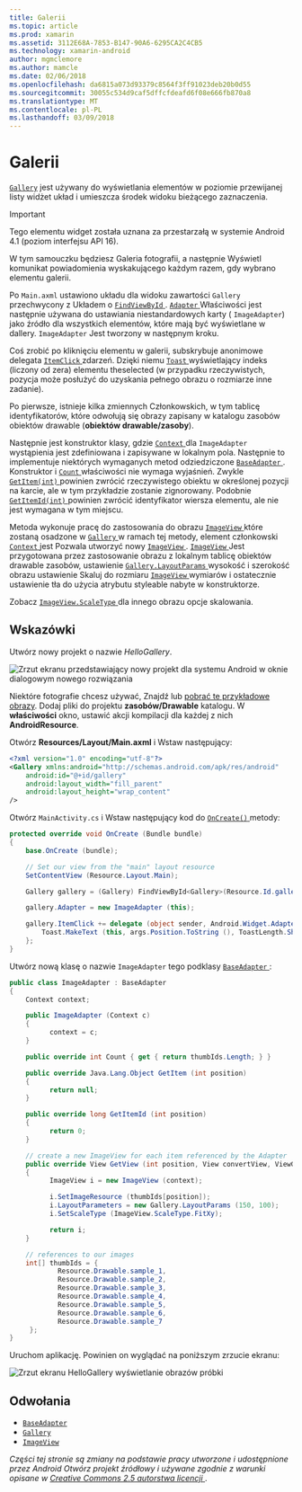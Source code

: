 ```yaml
---
title: Galerii
ms.topic: article
ms.prod: xamarin
ms.assetid: 3112E68A-7853-B147-90A6-6295CA2C4CB5
ms.technology: xamarin-android
author: mgmclemore
ms.author: mamcle
ms.date: 02/06/2018
ms.openlocfilehash: da6815a073d93379c8564f3ff91023deb20b0d55
ms.sourcegitcommit: 30055c534d9caf5dffcfdeafd6f08e666fb870a8
ms.translationtype: MT
ms.contentlocale: pl-PL
ms.lasthandoff: 03/09/2018
---
```

# <a name="gallery"></a>Galerii

[`Gallery`](https://developer.xamarin.com/api/type/Android.Widget.Gallery/) jest używany do wyświetlania elementów w poziomie przewijanej listy widżet układ i umieszcza środek widoku bieżącego zaznaczenia.

> [!IMPORTANT]
> Tego elementu widget została uznana za przestarzałą w systemie Android 4.1 (poziom interfejsu API 16). 

W tym samouczku będziesz Galeria fotografii, a następnie Wyświetl komunikat powiadomienia wyskakującego każdym razem, gdy wybrano elementu galerii.

Po `Main.axml` ustawiono układu dla widoku zawartości `Gallery` przechwycony z Układem o [ `FindViewById` ](https://developer.xamarin.com/api/member/Android.App.Activity.FindViewById/p/System.Int32/).
[ `Adapter` ](https://developer.xamarin.com/api/property/Android.Widget.AdapterView.RawAdapter/) Właściwości jest następnie używana do ustawiania niestandardowych karty ( `ImageAdapter`) jako źródło dla wszystkich elementów, które mają być wyświetlane w dallery. `ImageAdapter` Jest tworzony w następnym kroku.

Coś zrobić po kliknięciu elementu w galerii, subskrybuje anonimowe delegata [ `ItemClick` ](https://developer.xamarin.com/api/event/Android.Widget.AdapterView.ItemClick/) zdarzeń. Dzięki niemu [ `Toast` ](https://developer.xamarin.com/api/type/Android.Widget.Toast/) wyświetlający indeks (liczony od zera) elementu theselected (w przypadku rzeczywistych, pozycja może posłużyć do uzyskania pełnego obrazu o rozmiarze inne zadanie).

Po pierwsze, istnieje kilka zmiennych Członkowskich, w tym tablicę identyfikatorów, które odwołują się obrazy zapisany w katalogu zasobów obiektów drawable (**obiektów drawable/zasoby**).

Następnie jest konstruktor klasy, gdzie [ `Context` ](https://developer.xamarin.com/api/type/Android.Content.Context/) dla `ImageAdapter` wystąpienia jest zdefiniowana i zapisywane w lokalnym pola.
Następnie to implementuje niektórych wymaganych metod odziedziczone [ `BaseAdapter` ](https://developer.xamarin.com/api/type/Android.Widget.BaseAdapter/).
Konstruktor i [ `Count` ](https://developer.xamarin.com/api/property/Android.Widget.BaseAdapter.Count/) właściwości nie wymaga wyjaśnień. Zwykle [ `GetItem(int)` ](https://developer.xamarin.com/api/member/Android.Widget.BaseAdapter.GetItem/p/System.Int32/) powinien zwrócić rzeczywistego obiektu w określonej pozycji na karcie, ale w tym przykładzie zostanie zignorowany. Podobnie [ `GetItemId(int)` ](https://developer.xamarin.com/api/member/Android.Widget.BaseAdapter.GetItemId/p/System.Int32/) powinien zwrócić identyfikator wiersza elementu, ale nie jest wymagana w tym miejscu.

Metoda wykonuje pracę do zastosowania do obrazu [ `ImageView` ](https://developer.xamarin.com/api/type/Android.Widget.ImageView/) które zostaną osadzone w [ `Gallery` ](https://developer.xamarin.com/api/type/Android.Widget.Gallery/) w ramach tej metody, element członkowski [ `Context` ](https://developer.xamarin.com/api/type/Android.Content.Context/) jest Pozwala utworzyć nowy [ `ImageView` ](https://developer.xamarin.com/api/type/Android.Widget.ImageView/).
[ `ImageView` ](https://developer.xamarin.com/api/type/Android.Widget.ImageView/) Jest przygotowana przez zastosowanie obrazu z lokalnym tablicę obiektów drawable zasobów, ustawienie [ `Gallery.LayoutParams` ](https://developer.xamarin.com/api/type/Android.Widget.Gallery+LayoutParams/) wysokość i szerokość obrazu ustawienie Skaluj do rozmiaru [ `ImageView` ](https://developer.xamarin.com/api/type/Android.Widget.ImageView/) wymiarów i ostatecznie ustawienie tła do użycia atrybutu styleable nabyte w konstruktorze.

Zobacz [ `ImageView.ScaleType` ](https://developer.xamarin.com/api/type/Android.Widget.ImageView+ScaleType/) dla innego obrazu opcje skalowania.

## <a name="walkthrough"></a>Wskazówki

Utwórz nowy projekt o nazwie *HelloGallery*.

![Zrzut ekranu przedstawiający nowy projekt dla systemu Android w oknie dialogowym nowego rozwiązania](gallery-images/hellogallery1.png)

Niektóre fotografie chcesz używać, Znajdź lub [pobrać te przykładowe obrazy](http://developer.android.com/shareables/sample_images.zip).
Dodaj pliki do projektu **zasobów/Drawable** katalogu. W **właściwości** okno, ustawić akcji kompilacji dla każdej z nich **AndroidResource**.

Otwórz **Resources/Layout/Main.axml** i Wstaw następujący:

```xml
<?xml version="1.0" encoding="utf-8"?>
<Gallery xmlns:android="http://schemas.android.com/apk/res/android"
    android:id="@+id/gallery"
    android:layout_width="fill_parent"
    android:layout_height="wrap_content"
/>
```

Otwórz `MainActivity.cs` i Wstaw następujący kod do [ `OnCreate()` ](https://developer.xamarin.com/api/member/Android.App.Activity.OnCreate/p/Android.OS.Bundle/) metody:

```csharp
protected override void OnCreate (Bundle bundle)
{
    base.OnCreate (bundle);

    // Set our view from the "main" layout resource
    SetContentView (Resource.Layout.Main);

    Gallery gallery = (Gallery) FindViewById<Gallery>(Resource.Id.gallery);

    gallery.Adapter = new ImageAdapter (this);

    gallery.ItemClick += delegate (object sender, Android.Widget.AdapterView.ItemClickEventArgs args) {
        Toast.MakeText (this, args.Position.ToString (), ToastLength.Short).Show ();
    };
}
```

Utwórz nową klasę o nazwie `ImageAdapter` tego podklasy [ `BaseAdapter` ](https://developer.xamarin.com/api/type/Android.Widget.BaseAdapter/):

```csharp
public class ImageAdapter : BaseAdapter
{
    Context context;

    public ImageAdapter (Context c)
    {
          context = c;
    }

    public override int Count { get { return thumbIds.Length; } }

    public override Java.Lang.Object GetItem (int position)
    {
          return null;
    }

    public override long GetItemId (int position)
    {
          return 0;
    }

    // create a new ImageView for each item referenced by the Adapter
    public override View GetView (int position, View convertView, ViewGroup parent)
    {
          ImageView i = new ImageView (context);

          i.SetImageResource (thumbIds[position]);
          i.LayoutParameters = new Gallery.LayoutParams (150, 100);
          i.SetScaleType (ImageView.ScaleType.FitXy);

          return i;
    }

    // references to our images
    int[] thumbIds = {
            Resource.Drawable.sample_1,
            Resource.Drawable.sample_2,
            Resource.Drawable.sample_3,
            Resource.Drawable.sample_4,
            Resource.Drawable.sample_5,
            Resource.Drawable.sample_6,
            Resource.Drawable.sample_7
     };
}

```

Uruchom aplikację. Powinien on wyglądać na poniższym zrzucie ekranu:

![Zrzut ekranu HelloGallery wyświetlanie obrazów próbki](gallery-images/hellogallery3.png)



## <a name="references"></a>Odwołania

-   [`BaseAdapter`](https://developer.xamarin.com/api/type/Android.Widget.BaseAdapter/)
-   [`Gallery`](https://developer.xamarin.com/api/type/Android.Widget.Gallery/)
-   [`ImageView`](https://developer.xamarin.com/api/type/Android.Widget.ImageView/)

*Części tej stronie są zmiany na podstawie pracy utworzone i udostępnione przez Android Otwórz projekt źródłowy i używane zgodnie z warunki opisane w*
[*Creative Commons 2.5 autorstwa licencji* ](http://creativecommons.org/licenses/by/2.5/).


